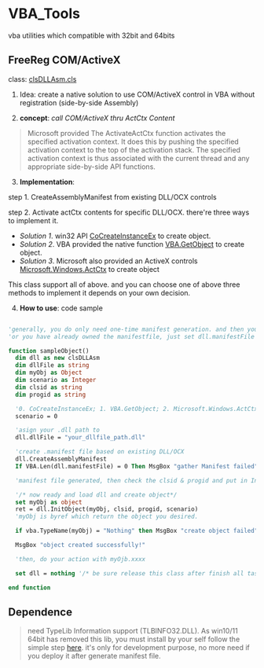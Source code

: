 # VBA_Tools
vba utilities which compatible with 32bit and 64bits


## FreeReg COM/ActiveX
class: [clsDLLAsm.cls](https://github.com/hansyao/VBA_Tools/blob/main/vba-files/Class/clsDLLAsm.cls)

1. Idea: create a native solution to use COM/ActiveX control in VBA without registration (side-by-side Assembly)

2. **concept**: *call COM/ActiveX thru ActCtx Content*
>Microsoft provided The ActivateActCtx function activates the specified activation context. It does this by pushing the specified activation context to the top of the activation stack. The specified activation context is thus associated with the current thread and any appropriate side-by-side API functions.

3. **Implementation**:

  step 1. CreateAssemblyManifest from existing DLL/OCX controls

  step 2. Activate actCtx contents for specific DLL/OCX. there're three ways to implement it.

* *Solution 1*. win32 API [CoCreateInstanceEx](https://docs.microsoft.com/en-us/windows/win32/api/combaseapi/nf-combaseapi-cocreateinstanceex) to create object.
* *Solution 2*. VBA provided the native function [VBA.GetObject](https://docs.microsoft.com/en-us/office/vba/language/reference/user-interface-help/getobject-function) to create object.
* *Solution 3*. Microsoft also provided an ActiveX controls [Microsoft.Windows.ActCtx](https://docs.microsoft.com/en-us/windows/win32/sbscs/microsoft-windows-actctx-object) to create object

This class support all of above. and you can choose one of above three methods to implement it depends on your own decision.

4. **How to use**: code sample


```vb

'generally, you do only need one-time manifest generation. and then you would be able to directly set the property dll.manifestFile for future use.
'or you have already owned the manifestfile, just set dll.manifestFile but no more dll.CreateAssemblyManifest need.

function sampleObject()
  dim dll as new clsDLLAsm
  dim dllFile as string
  dim myObj as Object
  dim scenario as Integer
  dim clsid as string
  dim progid as string

  '0. CoCreateInstanceEx; 1. VBA.GetObject; 2. Microsoft.Windows.ActCtx
  scenario = 0

  'asign your .dll path to
  dll.dllFile = "your_dllfile_path.dll"

  'create .manifest file based on existing DLL/OCX
  dll.CreateAssemblyManifest
  If VBA.Len(dll.manifestFile) = 0 Then MsgBox "gather Manifest failed": Exit Sub

  'manifest file generated, then check the clsid & progid and put in InitObject

  '/* now ready and load dll and create object*/
  set myObj as object
  ret = dll.InitObject(myObj, clsid, progid, scenario)
  'myObj is byref which return the object you desired.

  if vba.TypeName(myObj) = "Nothing" then MsgBox "create object failed"

  MsgBox "object created successfully!"

  'then, do your action with myOjb.xxxx

  set dll = nothing '/* be sure release this class after finish all tasks.

end function

```

## Dependence

>need TypeLib Information support (TLBINFO32.DLL). As win10/11 64bit has removed this lib, you must install by your self follow the simple step [here](https://stackoverflow.com/questions/42569377/tlbinf32-dll-in-a-64bits-net-application). it's only for development purpose, no more need if you deploy it after generate manifest file.

